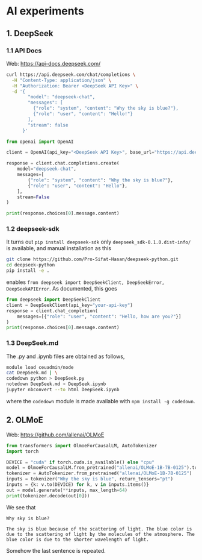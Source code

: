 # AI experiments

## 1. DeepSeek

### 1.1 API Docs

Web: <https://api-docs.deepseek.com/>

```bash
curl https://api.deepseek.com/chat/completions \
  -H "Content-Type: application/json" \
  -H "Authorization: Bearer <DeepSeek API Key>" \
  -d '{
        "model": "deepseek-chat",
        "messages": [
          {"role": "system", "content": "Why the sky is blue?"},
          {"role": "user", "content": "Hello!"}
        ],
        "stream": false
      }'
```

```python
from openai import OpenAI

client = OpenAI(api_key="<DeepSeek API Key>", base_url="https://api.deepseek.com")

response = client.chat.completions.create(
    model="deepseek-chat",
    messages=[
        {"role": "system", "content": "Why the sky is blue?"},
        {"role": "user", "content": "Hello"},
    ],
    stream=False
)

print(response.choices[0].message.content)
```

### 1.2 deepseek-sdk

It turns out `pip install deepseek-sdk` only `deepseek_sdk-0.1.0.dist-info/` is available, and manual installation as this

```bash
git clone https://github.com/Pro-Sifat-Hasan/deepseek-python.git
cd deepseek-python
pip install -e .
```

enables `from deepseek import DeepSeekClient, DeepSeekError, DeepSeekAPIError`. As documented, this goes

```python
from deepseek import DeepSeekClient
client = DeepSeekClient(api_key="your-api-key")
response = client.chat_completion(
    messages=[{"role": "user", "content": "Hello, how are you?"}]
)
print(response.choices[0].message.content)
```

### 1.3 DeepSeek.md

The .py and .ipynb files are obtained as follows,

```bash
module load ceuadmin/node
cat DeepSeek.md | \
codedown python > DeepSeek.py
notedown DeepSeek.md > DeepSeek.ipynb
jupyter nbconvert --to html DeepSeek.ipynb
```

where the `codedown` module is made available with `npm install -g codedown`.

## 2. OLMoE

Web: <https://github.com/allenai/OLMoE>

```python
from transformers import OlmoeForCausalLM, AutoTokenizer
import torch

DEVICE = "cuda" if torch.cuda.is_available() else "cpu"
model = OlmoeForCausalLM.from_pretrained("allenai/OLMoE-1B-7B-0125").to(DEVICE)
tokenizer = AutoTokenizer.from_pretrained("allenai/OLMoE-1B-7B-0125")
inputs = tokenizer("Why the sky is blue", return_tensors="pt")
inputs = {k: v.to(DEVICE) for k, v in inputs.items()}
out = model.generate(**inputs, max_length=64)
print(tokenizer.decode(out[0]))
```

We see that

```
Why sky is blue?

The sky is blue because of the scattering of light. The blue color is due to the scattering of light by the molecules of the atmosphere. The blue color is due to the shorter wavelength of light.
```

Somehow the last sentence is repeated.
